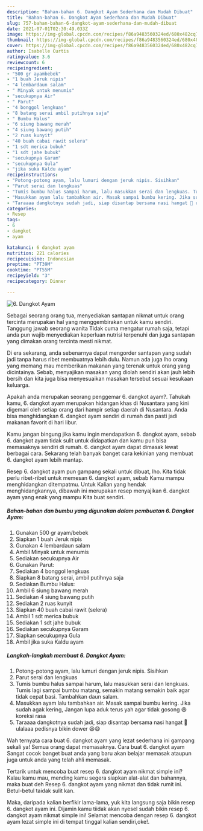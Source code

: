 ```yaml
---
description: "Bahan-bahan 6. Dangkot Ayam Sederhana dan Mudah Dibuat"
title: "Bahan-bahan 6. Dangkot Ayam Sederhana dan Mudah Dibuat"
slug: 757-bahan-bahan-6-dangkot-ayam-sederhana-dan-mudah-dibuat
date: 2021-07-01T02:30:49.033Z
image: https://img-global.cpcdn.com/recipes/f86a9483560324ed/680x482cq70/6-dangkot-ayam-foto-resep-utama.jpg
thumbnail: https://img-global.cpcdn.com/recipes/f86a9483560324ed/680x482cq70/6-dangkot-ayam-foto-resep-utama.jpg
cover: https://img-global.cpcdn.com/recipes/f86a9483560324ed/680x482cq70/6-dangkot-ayam-foto-resep-utama.jpg
author: Isabelle Curtis
ratingvalue: 3.6
reviewcount: 6
recipeingredient:
- "500 gr ayambebek"
- "1 buah Jeruk nipis"
- "4 lembardaun salam"
- " Minyak untuk menumis"
- "secukupnya Air"
- " Parut"
- "4 bonggol lengkuas"
- "8 batang serai ambil putihnya saja"
- " Bumbu Halus"
- "6 siung bawang merah"
- "4 siung bawang putih"
- "2 ruas kunyit"
- "40 buah cabai rawit selera"
- "1 sdt merica bubuk"
- "1 sdt jahe bubuk"
- "secukupnya Garam"
- "secukupnya Gula"
- "jika suka Kaldu ayam"
recipeinstructions:
- "Potong-potong ayam, lalu lumuri dengan jeruk nipis. Sisihkan"
- "Parut serai dan lengkuas"
- "Tumis bumbu halus sampai harum, lalu masukkan serai dan lengkuas. Tumis lagi sampai bumbu matang, semakin matang semakin baik agar tidak cepat basi. Tambahkan daun salam."
- "Masukkan ayam lalu tambahkan air. Masak sampai bumbu kering. Jika sudah agak kering, Jangan lupa aduk terus yah agar tidak gosong 😆 koreksi rasa"
- "Taraaaa dangkotnya sudah jadi, siap disantap bersama nasi hangat 🥰 ulalaaa pedisnya bikin dower 😆😅"
categories:
- Resep
tags:
- 6
- dangkot
- ayam

katakunci: 6 dangkot ayam 
nutrition: 221 calories
recipecuisine: Indonesian
preptime: "PT39M"
cooktime: "PT55M"
recipeyield: "3"
recipecategory: Dinner

---
```



![6. Dangkot Ayam](https://img-global.cpcdn.com/recipes/f86a9483560324ed/680x482cq70/6-dangkot-ayam-foto-resep-utama.jpg)

Sebagai seorang orang tua, menyediakan santapan nikmat untuk orang tercinta merupakan hal yang menggembirakan untuk kamu sendiri. Tanggung jawab seorang  wanita Tidak cuma mengatur rumah saja, tetapi anda pun wajib menyediakan keperluan nutrisi terpenuhi dan juga santapan yang dimakan orang tercinta mesti nikmat.

Di era  sekarang, anda sebenarnya dapat mengorder santapan yang sudah jadi tanpa harus ribet membuatnya lebih dulu. Namun ada juga lho orang yang memang mau memberikan makanan yang terenak untuk orang yang dicintainya. Sebab, menyajikan masakan yang diolah sendiri akan jauh lebih bersih dan kita juga bisa menyesuaikan masakan tersebut sesuai kesukaan keluarga. 



Apakah anda merupakan seorang penggemar 6. dangkot ayam?. Tahukah kamu, 6. dangkot ayam merupakan hidangan khas di Nusantara yang kini digemari oleh setiap orang dari hampir setiap daerah di Nusantara. Anda bisa menghidangkan 6. dangkot ayam sendiri di rumah dan pasti jadi makanan favorit di hari libur.

Kamu jangan bingung jika kamu ingin mendapatkan 6. dangkot ayam, sebab 6. dangkot ayam tidak sulit untuk didapatkan dan kamu pun bisa memasaknya sendiri di rumah. 6. dangkot ayam dapat dimasak lewat berbagai cara. Sekarang telah banyak banget cara kekinian yang membuat 6. dangkot ayam lebih mantap.

Resep 6. dangkot ayam pun gampang sekali untuk dibuat, lho. Kita tidak perlu ribet-ribet untuk memesan 6. dangkot ayam, sebab Kamu mampu menghidangkan ditempatmu. Untuk Kalian yang hendak menghidangkannya, dibawah ini merupakan resep menyajikan 6. dangkot ayam yang enak yang mampu Kita buat sendiri.

<!--inarticleads1-->

##### Bahan-bahan dan bumbu yang digunakan dalam pembuatan 6. Dangkot Ayam:

1. Gunakan 500 gr ayam/bebek
1. Siapkan 1 buah Jeruk nipis
1. Gunakan 4 lembardaun salam
1. Ambil  Minyak untuk menumis
1. Sediakan secukupnya Air
1. Gunakan  Parut:
1. Sediakan 4 bonggol lengkuas
1. Siapkan 8 batang serai, ambil putihnya saja
1. Sediakan  Bumbu Halus:
1. Ambil 6 siung bawang merah
1. Sediakan 4 siung bawang putih
1. Sediakan 2 ruas kunyit
1. Siapkan 40 buah cabai rawit (selera)
1. Ambil 1 sdt merica bubuk
1. Sediakan 1 sdt jahe bubuk
1. Sediakan secukupnya Garam
1. Siapkan secukupnya Gula
1. Ambil jika suka Kaldu ayam




<!--inarticleads2-->

##### Langkah-langkah membuat 6. Dangkot Ayam:

1. Potong-potong ayam, lalu lumuri dengan jeruk nipis. Sisihkan
1. Parut serai dan lengkuas
1. Tumis bumbu halus sampai harum, lalu masukkan serai dan lengkuas. Tumis lagi sampai bumbu matang, semakin matang semakin baik agar tidak cepat basi. Tambahkan daun salam.
1. Masukkan ayam lalu tambahkan air. Masak sampai bumbu kering. Jika sudah agak kering, Jangan lupa aduk terus yah agar tidak gosong 😆 koreksi rasa
1. Taraaaa dangkotnya sudah jadi, siap disantap bersama nasi hangat 🥰 ulalaaa pedisnya bikin dower 😆😅




Wah ternyata cara buat 6. dangkot ayam yang lezat sederhana ini gampang sekali ya! Semua orang dapat memasaknya. Cara buat 6. dangkot ayam Sangat cocok banget buat anda yang baru akan belajar memasak ataupun juga untuk anda yang telah ahli memasak.

Tertarik untuk mencoba buat resep 6. dangkot ayam nikmat simple ini? Kalau kamu mau, mending kamu segera siapkan alat-alat dan bahannya, maka buat deh Resep 6. dangkot ayam yang nikmat dan tidak rumit ini. Betul-betul taidak sulit kan. 

Maka, daripada kalian berfikir lama-lama, yuk kita langsung saja bikin resep 6. dangkot ayam ini. Dijamin kamu tiidak akan nyesel sudah bikin resep 6. dangkot ayam nikmat simple ini! Selamat mencoba dengan resep 6. dangkot ayam lezat simple ini di tempat tinggal kalian sendiri,oke!.

